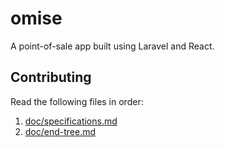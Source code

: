 # omise
A point-of-sale app built using Laravel and React.

## Contributing
Read the following files in order:
1. [doc/specifications.md](doc/specifications.md)
2. [doc/end-tree.md](doc/end-tree.md)
